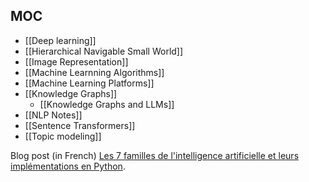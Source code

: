 ## MOC

- [[Deep learning]]
- [[Hierarchical Navigable Small World]]
- [[Image Representation]]
- [[Machine Learnning Algorithms]]
- [[Machine Learning Platforms]]
- [[Knowledge Graphs]]
    - [[Knowledge Graphs and LLMs]]
- [[NLP Notes]]
- [[Sentence Transformers]]
- [[Topic modeling]]

Blog post (in French) [Les 7 familles de l'intelligence artificielle et leurs implémentations en Python](https://abilian.com/fr/news/7-familles-intelligence-artificielle-implementations-python/).

